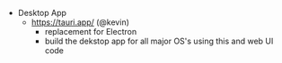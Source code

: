 















- Desktop App
    - https://tauri.app/ (@kevin)
        - replacement for Electron
        - build the dekstop app for all major OS's using this and web UI code
        